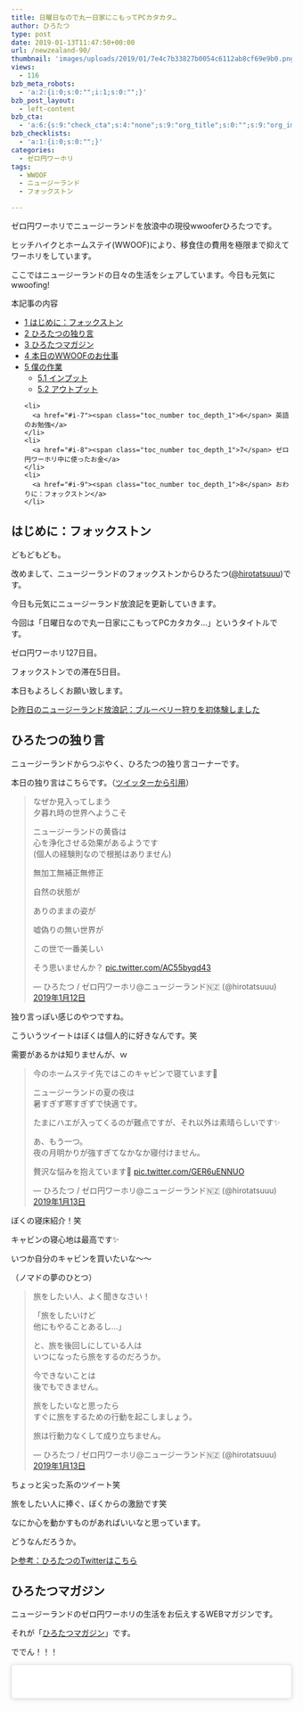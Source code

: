 ```yaml
---
title: 日曜日なので丸一日家にこもってPCカタカタ…
author: ひろたつ
type: post
date: 2019-01-13T11:47:50+00:00
url: /newzealand-90/
thumbnail: 'images/uploads/2019/01/7e4c7b33827b0054c6112ab8cf69e9b0.png?fit=304%2C171&ssl=1'
views:
  - 116
bzb_meta_robots:
  - 'a:2:{i:0;s:0:"";i:1;s:0:"";}'
bzb_post_layout:
  - left-content
bzb_cta:
  - 'a:6:{s:9:"check_cta";s:4:"none";s:9:"org_title";s:0:"";s:9:"org_image";s:0:"";s:11:"org_content";s:0:"";s:15:"org_button_text";s:0:"";s:14:"org_button_url";s:0:"";}'
bzb_checklists:
  - 'a:1:{i:0;s:0:"";}'
categories:
  - ゼロ円ワーホリ
tags:
  - WWOOF
  - ニュージーランド
  - フォックストン

---
```

ゼロ円ワーホリでニュージーランドを放浪中の現役wwooferひろたつです。
  
ヒッチハイクとホームステイ(WWOOF)により、移食住の費用を極限まで抑えてワーホリをしています。
  
ここではニュージーランドの日々の生活をシェアしています。今日も元気にwwoofing!

<!--more-->

<div id="toc_container" class="toc_transparent no_bullets">
  <p class="toc_title">
    本記事の内容
  </p>
  
  <ul class="toc_list">
    <li>
      <a href="#i"><span class="toc_number toc_depth_1">1</span> はじめに：フォックストン</a>
    </li>
    <li>
      <a href="#i-2"><span class="toc_number toc_depth_1">2</span> ひろたつの独り言</a>
    </li>
    <li>
      <a href="#i-3"><span class="toc_number toc_depth_1">3</span> ひろたつマガジン</a>
    </li>
    <li>
      <a href="#WWOOF"><span class="toc_number toc_depth_1">4</span> 本日のWWOOFのお仕事</a>
    </li>
    <li>
      <a href="#i-4"><span class="toc_number toc_depth_1">5</span> 僕の作業</a><ul>
        <li>
          <a href="#i-5"><span class="toc_number toc_depth_2">5.1</span> インプット</a>
        </li>
        <li>
          <a href="#i-6"><span class="toc_number toc_depth_2">5.2</span> アウトプット</a>
        </li>
      </ul>
    </li>
    
    <li>
      <a href="#i-7"><span class="toc_number toc_depth_1">6</span> 英語のお勉強</a>
    </li>
    <li>
      <a href="#i-8"><span class="toc_number toc_depth_1">7</span> ゼロ円ワーホリ中に使ったお金</a>
    </li>
    <li>
      <a href="#i-9"><span class="toc_number toc_depth_1">8</span> おわりに：フォックストン</a>
    </li>
  </ul>
</div>

## <span id="i">はじめに：フォックストン</span>

どもどもども。
  
改めまして、ニュージーランドのフォックストンからひろたつ(<a href="https://twitter.com/hirotatsuuu" rel="noopener" target="_blank">@hirotatsuuu</a>)です。
  
今日も元気にニュージーランド放浪記を更新していきます。

今回は「日曜日なので丸一日家にこもってPCカタカタ&#8230;」というタイトルです。

ゼロ円ワーホリ127日目。

フォックストンでの滞在5日目。

本日もよろしくお願い致します。

<a href="https://hirotatsu.me/newzealand-89" rel="noopener" target="_blank">▷昨日のニュージーランド放浪記：ブルーベリー狩りを初体験しました</a>

## <span id="i-2">ひろたつの独り言</span>

ニュージーランドからつぶやく、ひろたつの独り言コーナーです。

本日の独り言はこちらです。（<a href="https://twitter.com/hirotatsuuu" rel="noopener" target="_blank">ツイッターから引用</a>）

<blockquote class="twitter-tweet" data-lang="ja">
  <p lang="ja" dir="ltr">
    なぜか見入ってしまう<br />夕暮れ時の世界へようこそ
  </p>
  
  <p>
    ニュージーランドの黄昏は<br />心を浄化させる効果があるようです<br />(個人の経験則なので根拠はありません)
  </p>
  
  <p>
    無加工無補正無修正
  </p>
  
  <p>
    自然の状態が
  </p>
  
  <p>
    ありのままの姿が
  </p>
  
  <p>
    嘘偽りの無い世界が
  </p>
  
  <p>
    この世で一番美しい
  </p>
  
  <p>
    そう思いませんか？ <a href="https://t.co/AC55byqd43">pic.twitter.com/AC55byqd43</a>
  </p>
  
  <p>
    &mdash; ひろたつ / ゼロ円ワーホリ@ニュージーランド🇳🇿 (@hirotatsuuu) <a href="https://twitter.com/hirotatsuuu/status/1084097636494266371?ref_src=twsrc%5Etfw">2019年1月12日</a>
  </p>
</blockquote>



独り言っぽい感じのやつですね。
  
こういうツイートはぼくは個人的に好きなんです。笑
  
需要があるかは知りませんが、ｗ

<blockquote class="twitter-tweet" data-lang="ja">
  <p lang="ja" dir="ltr">
    今のホームステイ先ではこのキャビンで寝ています🌌
  </p>
  
  <p>
    ニュージーランドの夏の夜は<br />暑すぎず寒すぎずで快適です。
  </p>
  
  <p>
    たまにハエが入ってくるのが難点ですが、それ以外は素晴らしいです✨
  </p>
  
  <p>
    あ、もう一つ。<br />夜の月明かりが強すぎてなかなか寝付けません。
  </p>
  
  <p>
    贅沢な悩みを抱えています🌝 <a href="https://t.co/GER6uENNUO">pic.twitter.com/GER6uENNUO</a>
  </p>
  
  <p>
    &mdash; ひろたつ / ゼロ円ワーホリ@ニュージーランド🇳🇿 (@hirotatsuuu) <a href="https://twitter.com/hirotatsuuu/status/1084364327065276416?ref_src=twsrc%5Etfw">2019年1月13日</a>
  </p>
</blockquote>



ぼくの寝床紹介！笑
  
キャビンの寝心地は最高です✨
  
いつか自分のキャビンを買いたいな〜〜
  
（ノマドの夢のひとつ）

<blockquote class="twitter-tweet" data-lang="ja">
  <p lang="ja" dir="ltr">
    旅をしたい人、よく聞きなさい！
  </p>
  
  <p>
    「旅をしたいけど<br />他にもやることあるし&#8230;」
  </p>
  
  <p>
    と、旅を後回しにしている人は<br />いつになったら旅をするのだろうか。
  </p>
  
  <p>
    今できないことは<br />後でもできません。
  </p>
  
  <p>
    旅をしたいなと思ったら<br />すぐに旅をするための行動を起こしましょう。
  </p>
  
  <p>
    旅は行動力なくして成り立ちません。
  </p>
  
  <p>
    &mdash; ひろたつ / ゼロ円ワーホリ@ニュージーランド🇳🇿 (@hirotatsuuu) <a href="https://twitter.com/hirotatsuuu/status/1084401079826100225?ref_src=twsrc%5Etfw">2019年1月13日</a>
  </p>
</blockquote>



ちょっと尖った系のツイート笑
  
旅をしたい人に捧ぐ、ぼくからの激励です笑
  
なにか心を動かすものがあればいいなと思っています。

どうなんだろうか。

<a href="https://twitter.com/hirotatsuuu" rel="noopener" target="_blank">▷参考：ひろたつのTwitterはこちら</a>

## <span id="i-3">ひろたつマガジン</span>

ニュージーランドのゼロ円ワーホリの生活をお伝えするWEBマガジンです。
  
それが「<a href="https://www.instagram.com/hirotatsu_mag" rel="noopener" target="_blank">ひろたつマガジン</a>」です。

ででん！！！

<blockquote class="instagram-media" data-instgrm-permalink="https://www.instagram.com/p/BskW_J4gApD/?utm_source=ig_embed&utm_medium=loading" data-instgrm-version="12" style=" background:#FFF; border:0; border-radius:3px; box-shadow:0 0 1px 0 rgba(0,0,0,0.5),0 1px 10px 0 rgba(0,0,0,0.15); margin: 1px; max-width:540px; min-width:326px; padding:0; width:99.375%; width:-webkit-calc(100% - 2px); width:calc(100% - 2px);">
  <div style="padding:16px;">
    <a href="https://www.instagram.com/p/BskW_J4gApD/?utm_source=ig_embed&utm_medium=loading" style=" background:#FFFFFF; line-height:0; padding:0 0; text-align:center; text-decoration:none; width:100%;" target="_blank"> </p> 
    
    <div style=" display: flex; flex-direction: row; align-items: center;">
      <div style="background-color: #F4F4F4; border-radius: 50%; flex-grow: 0; height: 40px; margin-right: 14px; width: 40px;">
      </div>
      
      <div style="display: flex; flex-direction: column; flex-grow: 1; justify-content: center;">
        <div style=" background-color: #F4F4F4; border-radius: 4px; flex-grow: 0; height: 14px; margin-bottom: 6px; width: 100px;">
        </div>
        
        <div style=" background-color: #F4F4F4; border-radius: 4px; flex-grow: 0; height: 14px; width: 60px;">
        </div>
      </div>
    </div>
    
    <div style="padding: 19% 0;">
    </div>
    
    <div style="display:block; height:50px; margin:0 auto 12px; width:50px;">
      <svg width="50px" height="50px" viewBox="0 0 60 60" version="1.1" xmlns="https://www.w3.org/2000/svg" xmlns:xlink="https://www.w3.org/1999/xlink"><g stroke="none" stroke-width="1" fill="none" fill-rule="evenodd"><g transform="translate(-511.000000, -20.000000)" fill="#000000"><g><path d="M556.869,30.41 C554.814,30.41 553.148,32.076 553.148,34.131 C553.148,36.186 554.814,37.852 556.869,37.852 C558.924,37.852 560.59,36.186 560.59,34.131 C560.59,32.076 558.924,30.41 556.869,30.41 M541,60.657 C535.114,60.657 530.342,55.887 530.342,50 C530.342,44.114 535.114,39.342 541,39.342 C546.887,39.342 551.658,44.114 551.658,50 C551.658,55.887 546.887,60.657 541,60.657 M541,33.886 C532.1,33.886 524.886,41.1 524.886,50 C524.886,58.899 532.1,66.113 541,66.113 C549.9,66.113 557.115,58.899 557.115,50 C557.115,41.1 549.9,33.886 541,33.886 M565.378,62.101 C565.244,65.022 564.756,66.606 564.346,67.663 C563.803,69.06 563.154,70.057 562.106,71.106 C561.058,72.155 560.06,72.803 558.662,73.347 C557.607,73.757 556.021,74.244 553.102,74.378 C549.944,74.521 548.997,74.552 541,74.552 C533.003,74.552 532.056,74.521 528.898,74.378 C525.979,74.244 524.393,73.757 523.338,73.347 C521.94,72.803 520.942,72.155 519.894,71.106 C518.846,70.057 518.197,69.06 517.654,67.663 C517.244,66.606 516.755,65.022 516.623,62.101 C516.479,58.943 516.448,57.996 516.448,50 C516.448,42.003 516.479,41.056 516.623,37.899 C516.755,34.978 517.244,33.391 517.654,32.338 C518.197,30.938 518.846,29.942 519.894,28.894 C520.942,27.846 521.94,27.196 523.338,26.654 C524.393,26.244 525.979,25.756 528.898,25.623 C532.057,25.479 533.004,25.448 541,25.448 C548.997,25.448 549.943,25.479 553.102,25.623 C556.021,25.756 557.607,26.244 558.662,26.654 C560.06,27.196 561.058,27.846 562.106,28.894 C563.154,29.942 563.803,30.938 564.346,32.338 C564.756,33.391 565.244,34.978 565.378,37.899 C565.522,41.056 565.552,42.003 565.552,50 C565.552,57.996 565.522,58.943 565.378,62.101 M570.82,37.631 C570.674,34.438 570.167,32.258 569.425,30.349 C568.659,28.377 567.633,26.702 565.965,25.035 C564.297,23.368 562.623,22.342 560.652,21.575 C558.743,20.834 556.562,20.326 553.369,20.18 C550.169,20.033 549.148,20 541,20 C532.853,20 531.831,20.033 528.631,20.18 C525.438,20.326 523.257,20.834 521.349,21.575 C519.376,22.342 517.703,23.368 516.035,25.035 C514.368,26.702 513.342,28.377 512.574,30.349 C511.834,32.258 511.326,34.438 511.181,37.631 C511.035,40.831 511,41.851 511,50 C511,58.147 511.035,59.17 511.181,62.369 C511.326,65.562 511.834,67.743 512.574,69.651 C513.342,71.625 514.368,73.296 516.035,74.965 C517.703,76.634 519.376,77.658 521.349,78.425 C523.257,79.167 525.438,79.673 528.631,79.82 C531.831,79.965 532.853,80.001 541,80.001 C549.148,80.001 550.169,79.965 553.369,79.82 C556.562,79.673 558.743,79.167 560.652,78.425 C562.623,77.658 564.297,76.634 565.965,74.965 C567.633,73.296 568.659,71.625 569.425,69.651 C570.167,67.743 570.674,65.562 570.82,62.369 C570.966,59.17 571,58.147 571,50 C571,41.851 570.966,40.831 570.82,37.631"></path></g></g></g></svg>
    </div>
    
    <div style="padding-top: 8px;">
      <div style=" color:#3897f0; font-family:Arial,sans-serif; font-size:14px; font-style:normal; font-weight:550; line-height:18px;">
        View this post on Instagram
      </div>
    </div>
    
    <div style="padding: 12.5% 0;">
    </div>
    
    <div style="display: flex; flex-direction: row; margin-bottom: 14px; align-items: center;">
      <div>
        <div style="background-color: #F4F4F4; border-radius: 50%; height: 12.5px; width: 12.5px; transform: translateX(0px) translateY(7px);">
        </div>
        
        <div style="background-color: #F4F4F4; height: 12.5px; transform: rotate(-45deg) translateX(3px) translateY(1px); width: 12.5px; flex-grow: 0; margin-right: 14px; margin-left: 2px;">
        </div>
        
        <div style="background-color: #F4F4F4; border-radius: 50%; height: 12.5px; width: 12.5px; transform: translateX(9px) translateY(-18px);">
        </div>
      </div>
      
      <div style="margin-left: 8px;">
        <div style=" background-color: #F4F4F4; border-radius: 50%; flex-grow: 0; height: 20px; width: 20px;">
        </div>
        
        <div style=" width: 0; height: 0; border-top: 2px solid transparent; border-left: 6px solid #f4f4f4; border-bottom: 2px solid transparent; transform: translateX(16px) translateY(-4px) rotate(30deg)">
        </div>
      </div>
      
      <div style="margin-left: auto;">
        <div style=" width: 0px; border-top: 8px solid #F4F4F4; border-right: 8px solid transparent; transform: translateY(16px);">
        </div>
        
        <div style=" background-color: #F4F4F4; flex-grow: 0; height: 12px; width: 16px; transform: translateY(-4px);">
        </div>
        
        <div style=" width: 0; height: 0; border-top: 8px solid #F4F4F4; border-left: 8px solid transparent; transform: translateY(-4px) translateX(8px);">
        </div>
      </div>
    </div>
    
    <div style="display: flex; flex-direction: column; flex-grow: 1; justify-content: center; margin-bottom: 24px;">
      <div style=" background-color: #F4F4F4; border-radius: 4px; flex-grow: 0; height: 14px; margin-bottom: 6px; width: 224px;">
      </div>
      
      <div style=" background-color: #F4F4F4; border-radius: 4px; flex-grow: 0; height: 14px; width: 144px;">
      </div>
    </div>
    
    <p>
      </a>
    </p>
    
    <p style=" color:#c9c8cd; font-family:Arial,sans-serif; font-size:14px; line-height:17px; margin-bottom:0; margin-top:8px; overflow:hidden; padding:8px 0 7px; text-align:center; text-overflow:ellipsis; white-space:nowrap;">
      <a href="https://www.instagram.com/p/BskW_J4gApD/?utm_source=ig_embed&utm_medium=loading" style=" color:#c9c8cd; font-family:Arial,sans-serif; font-size:14px; font-style:normal; font-weight:normal; line-height:17px; text-decoration:none;" target="_blank">HIROTATSU MAGAZINEさん(@hirotatsu_mag)がシェアした投稿</a> &#8211; <time style=" font-family:Arial,sans-serif; font-size:14px; line-height:17px;" datetime="2019-01-13T08:31:06+00:00">2019年 1月月13日午前12時31分PST</time>
    </p></div> </blockquote> 
    
    <p>
    </p>
    
    <p>
      本日は特に何もしていないので、<br /> 特に意味のないWEBマガジンの更新です。
    </p>
    
    <p>
      意味がないからと言って、無益ではありません。<br /> そもそも益は僕が設定するものではなく、受け手が設定するものです。
    </p>
    
    <p>
      ぼくはただただ情報を発信するだけ。<br /> それを見たあなたがどうかんじるか。<br /> それで有益無益が決まります。
    </p>
    
    <p>
      なので、今回のぼくの投稿を「有益だ！」と思って頂ければ、<br /> どれだけ内容が薄くても、てかそもそも内容の無い内容でも、<br /> 有益なものに早変わりします。
    </p>
    
    <p>
      というわけで、今回はホームステイ先のガレージに書かれた壁画をシェアします。<br /> これ、実は他のwwooferが書いたそうです。<br /> 芸術センス抜群のwwooferがいるんですね。<br /> こりゃまたすごい。
    </p>
    
    <p>
      僕もホームステイ先に何か衝撃を与えられるようなスキルを身に着けていたら<br /> どこかで僕のことを噂してもらえるのでしょうね。
    </p>
    
    <p>
      <a href="https://www.instagram.com/hirotatsu_mag" rel="noopener" target="_blank">▷参考：ひろたつマガジンはこちら</a>
    </p>
    
    <h2>
      <span id="WWOOF">本日のWWOOFのお仕事</span>
    </h2>
    
    <blockquote class="twitter-tweet" data-lang="ja">
      <p lang="ja" dir="ltr">
        本日のWWOOF
      </p>
      
      <p>
        ▷ガーデンに水やり
      </p>
      
      <p>
        以上です。
      </p>
      
      <p>
        今日は日曜日なので仕事は無し！<br />ホストはウェリントンに外出しちゃってて<br />ぼくは家でまったりPCをカタカタしてました😅笑
      </p>
      
      <p>
        なにか作業をすればよかったのですが<br />ネットサーフィンをしてたら一日が終わっていました。
      </p>
      
      <p>
        たまにはこういう日もありです😌笑
      </p>
      
      <p>
        &mdash; ひろたつ / ゼロ円ワーホリ@ニュージーランド🇳🇿 (@hirotatsuuu) <a href="https://twitter.com/hirotatsuuu/status/1084389939251277824?ref_src=twsrc%5Etfw">2019年1月13日</a>
      </p>
    </blockquote>
    
    <p>
    </p>
    
    <p>
      本日は日曜日なのでWWOOFのお仕事はありませんでした！<br /> ホストはウェリントンに行ってしまって、ぼくは家でPCカタカタずっとしていました。
    </p>
    
    <p>
      なにか目的を持って作業をすればよかったのですが、<br /> 今日は特に何もかんがえず、ネットサーフィンをしていたら気づけば一日が終わっていましたね。
    </p>
    
    <p>
      たまには、こういう日があってもいいのではないでしょうか。<br /> 毎日毎日意識高く持っていると、疲れちゃいますよ。
    </p>
    
    <h2>
      <span id="i-4">僕の作業</span>
    </h2>
    
    <p>
      本日のインプットとアウトプットです。
    </p>
    
    <h3>
      <span id="i-5">インプット</span>
    </h3>
    
    <p>
      フリーランスエンジニアになるためのいろんな記事を拾い読みしていました。
    </p>
    
    <h3>
      <span id="i-6">アウトプット</span>
    </h3>
    
    <ul>
      <li>
        ツイート 9件
      </li>
      <li>
        インスタ 1件
      </li>
      <li>
        ブログ 1件
      </li>
    </ul>
    
    <p>
      本日は時間があったわりには全然インプットもアウトプットもできていません。<br /> 反省して、今後に活かします。
    </p>
    
    <h2>
      <span id="i-7">英語のお勉強</span>
    </h2>
    
    <p>
      毎日僕が新しく覚えた英語を3つご紹介します。<br /> 僕の英語力の低さが露呈しますが、、しゃーなしですｗ
    </p>
    
    <ul>
      <li>
        protest 抗議する
      </li>
      <li>
        whisper ささやく
      </li>
      <li>
        sweep 掃く
      </li>
    </ul>
    
    <h2>
      <span id="i-8">ゼロ円ワーホリ中に使ったお金</span>
    </h2>
    
    <p>
      本日使ったお金をシェアします。
    </p>
    
    <p>
      本日使ったお金は、、、
    </p>
    
    <p>
      <strong>0円でした！！！</strong>
    </p>
    
    <p>
      本日もお金を使わずに一日を生きました。
    </p>
    
    <p>
      <a href="https://hirotatsu.me/use-money-total/" rel="noopener" target="_blank">▷ゼロ円ワーホリで使ったお金を完全公開【使うたびに更新します】</a>
    </p>
    
    <h2>
      <span id="i-9">おわりに：フォックストン</span>
    </h2>
    
    <p>
      本日のゼロ円ワーホリ日記はこんな感じです。<br /> ワーホリや留学を考えてる人、WWOOFやhelpx,workawayなどのワークエクスチェンジを使ってホームステイをしようと考えてる人、お金を使わずに海外に長期滞在しようと考えてる人へ、何かの参考になれば幸いです。
    </p>
    
    <p>
      以上、<strong>ゼロ円ワーホリでニュージーランドを放浪しているひろたつ</strong></a>(<a href="https://twitter.com/hirotatsuuu" rel="noopener" target="_blank">@hirotatsuuu</a>)の一日でした。
    </p>
    
    <p>
      最後まで読んでくださり、ありがとうございました。<br /> 僕のニュージーランド放浪はこれからも続きます。<br /> なので、明日のニュージーランド放浪記もぜひ見てくださいな〜<br /> コメント等もお待ちしてます😉（DMでもツイッターのリプライでもなんでも受け付けてます！）
    </p>
    
    <div style="font-size: 0px; height: 0px; line-height: 0px; margin: 0; padding: 0; clear: both;">
    </div>
